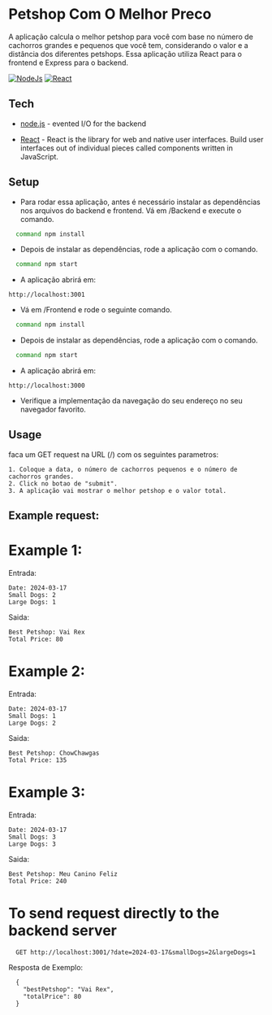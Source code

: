 # Petshop Com O Melhor Preco

A aplicação calcula o melhor petshop para você com base no número de cachorros grandes e pequenos que você tem, considerando o valor e a distância dos diferentes petshops. Essa aplicação utiliza React para o frontend e Express para o backend.

[![NodeJs](https://upload.wikimedia.org/wikipedia/commons/thumb/d/d9/Node.js_logo.svg/220px-Node.js_logo.svg.png)](https://nodejs.org/en/) [![React](https://upload.wikimedia.org/wikipedia/commons/thumb/a/a7/React-icon.svg/220px-React-icon.svg.png)](https://reactjs.org/) 


## Tech

- [node.js](https://nodejs.org/en/) - evented I/O for the backend

- [React](https://legacy.reactjs.org/) - React is the library for web and native user interfaces. Build user interfaces out of individual pieces called components written in JavaScript.
## Setup

- Para rodar essa aplicação, antes é necessário instalar as dependências nos arquivos do backend e frontend. Vá em /Backend e execute o comando.
```sh
  command npm install
```
- Depois de instalar as dependências, rode a aplicação com o comando.
```sh
  command npm start
```
- A aplicação abrirá em:
```
http://localhost:3001
```
- Vá em /Frontend e rode o seguinte comando.
```sh
  command npm install
```
- Depois de instalar as dependências, rode a aplicação com o comando.
```sh
  command npm start
```
- A aplicação abrirá em: 
```
http://localhost:3000
```
- Verifique a implementação da navegação do seu endereço no seu navegador favorito.


## Usage

faca um GET request na URL (/) com os seguintes parametros:

    1. Coloque a data, o número de cachorros pequenos e o número de cachorros grandes.
    2. Click no botao de "submit".
    3. A aplicação vai mostrar o melhor petshop e o valor total.

## Example request:

# Example 1:

Entrada:


    Date: 2024-03-17
    Small Dogs: 2
    Large Dogs: 1

Saida:

    Best Petshop: Vai Rex
    Total Price: 80

# Example 2:

Entrada:

    Date: 2024-03-17
    Small Dogs: 1
    Large Dogs: 2

Saida:

    Best Petshop: ChowChawgas
    Total Price: 135

# Example 3:

Entrada:

    Date: 2024-03-17
    Small Dogs: 3
    Large Dogs: 3
Saida:

    Best Petshop: Meu Canino Feliz
    Total Price: 240

# To send request directly to the backend server 
```
  GET http://localhost:3001/?date=2024-03-17&smallDogs=2&largeDogs=1
```
  Resposta de Exemplo:
```
  {
    "bestPetshop": "Vai Rex",
    "totalPrice": 80
  }
```


  
